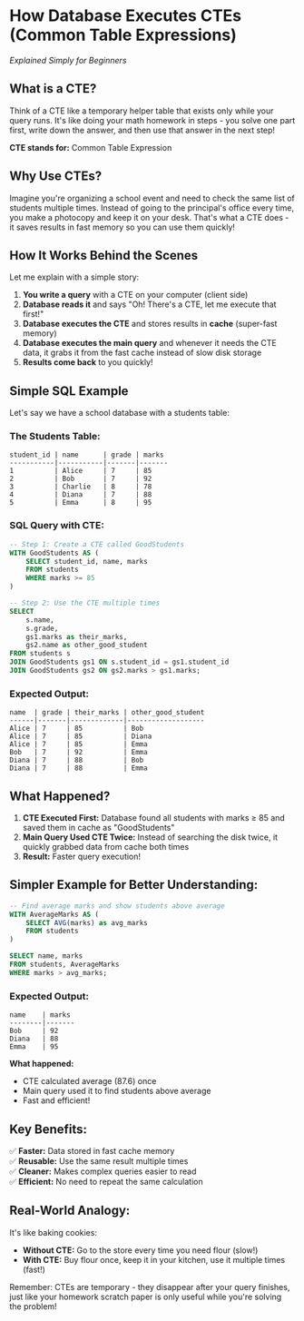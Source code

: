 # How Database Executes CTEs (Common Table Expressions)
*Explained Simply for Beginners*

## What is a CTE?

Think of a CTE like a temporary helper table that exists only while your query runs. It's like doing your math homework in steps - you solve one part first, write down the answer, and then use that answer in the next step!

**CTE stands for:** Common Table Expression

## Why Use CTEs?

Imagine you're organizing a school event and need to check the same list of students multiple times. Instead of going to the principal's office every time, you make a photocopy and keep it on your desk. That's what a CTE does - it saves results in fast memory so you can use them quickly!

## How It Works Behind the Scenes

Let me explain with a simple story:

1. **You write a query** with a CTE on your computer (client side)
2. **Database reads it** and says "Oh! There's a CTE, let me execute that first!"
3. **Database executes the CTE** and stores results in **cache** (super-fast memory)
4. **Database executes the main query** and whenever it needs the CTE data, it grabs it from the fast cache instead of slow disk storage
5. **Results come back** to you quickly!

## Simple SQL Example

Let's say we have a school database with a students table:

### The Students Table:
```
student_id | name      | grade | marks
-----------|-----------|-------|-------
1          | Alice     | 7     | 85
2          | Bob       | 7     | 92
3          | Charlie   | 8     | 78
4          | Diana     | 7     | 88
5          | Emma      | 8     | 95
```

### SQL Query with CTE:

```sql
-- Step 1: Create a CTE called GoodStudents
WITH GoodStudents AS (
    SELECT student_id, name, marks
    FROM students
    WHERE marks >= 85
)

-- Step 2: Use the CTE multiple times
SELECT 
    s.name,
    s.grade,
    gs1.marks as their_marks,
    gs2.name as other_good_student
FROM students s
JOIN GoodStudents gs1 ON s.student_id = gs1.student_id
JOIN GoodStudents gs2 ON gs2.marks > gs1.marks;
```

### Expected Output:
```
name  | grade | their_marks | other_good_student
------|-------|-------------|-------------------
Alice | 7     | 85          | Bob
Alice | 7     | 85          | Diana
Alice | 7     | 85          | Emma
Bob   | 7     | 92          | Emma
Diana | 7     | 88          | Bob
Diana | 7     | 88          | Emma
```

## What Happened?

1. **CTE Executed First:** Database found all students with marks ≥ 85 and saved them in cache as "GoodStudents"
2. **Main Query Used CTE Twice:** Instead of searching the disk twice, it quickly grabbed data from cache both times
3. **Result:** Faster query execution!

## Simpler Example for Better Understanding:

```sql
-- Find average marks and show students above average
WITH AverageMarks AS (
    SELECT AVG(marks) as avg_marks
    FROM students
)

SELECT name, marks
FROM students, AverageMarks
WHERE marks > avg_marks;
```

### Expected Output:
```
name    | marks
--------|-------
Bob     | 92
Diana   | 88
Emma    | 95
```

**What happened:** 
- CTE calculated average (87.6) once
- Main query used it to find students above average
- Fast and efficient!

## Key Benefits:

✅ **Faster:** Data stored in fast cache memory  
✅ **Reusable:** Use the same result multiple times  
✅ **Cleaner:** Makes complex queries easier to read  
✅ **Efficient:** No need to repeat the same calculation

## Real-World Analogy:

It's like baking cookies:
- **Without CTE:** Go to the store every time you need flour (slow!)
- **With CTE:** Buy flour once, keep it in your kitchen, use it multiple times (fast!)

Remember: CTEs are temporary - they disappear after your query finishes, just like your homework scratch paper is only useful while you're solving the problem!
